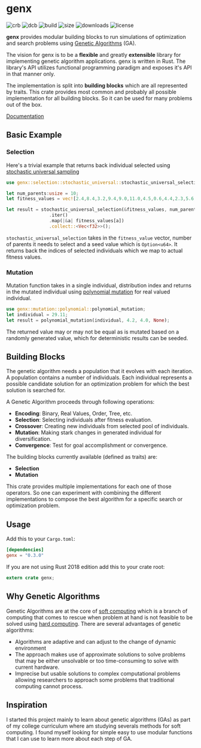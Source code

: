 # genx

![crb](https://img.shields.io/crates/v/genx.svg)
![dcb](https://docs.rs/genx/badge.svg)
![build](https://img.shields.io/github/workflow/status/king-11/genx/Rust)
![size](https://img.shields.io/github/languages/code-size/king-11/genx)
![downloads](https://img.shields.io/crates/d/genx?color=rgb%2849%20190%20224%29)
![license](https://img.shields.io/github/license/king-11/genx)

**genx** provides modular building blocks to run simulations of  optimization and search problems using [Genetic Algorithms](https://en.wikipedia.org/wiki/Genetic_algorithm) (GA).

The vision for genx is to be a __flexible__ and greatly __extensible__ library for implementing genetic algorithm applications. genx is written in Rust. The library's API utilizes functional programming paradigm and exposes it's API in that manner only.

The implementation is split into __building blocks__ which are all represented by traits. This crate provides most common and probably all possible implementation for all building blocks. So it can be used for many problems out of the box.

[Documentation](https://docs.rs/genx/)

## Basic Example

### Selection

Here's a trivial example that returns back individual selected using [stochastic universal sampling](https://en.wikipedia.org/wiki/Stochastic_universal_sampling)

```rust
use genx::selection::stochastic_universal::stochastic_universal_selection;

let num_parents:usize = 10;
let fitness_values = vec![2.4,8.4,3.2,9.4,9.0,11.0,4.5,0.6,4.4,2.3,5.6,10.0,0.2,9.0,4.8,7.7];

let result = stochastic_universal_selection(&fitness_values, num_parents, None)
                .iter()
                .map(|&a| fitness_values[a])
                .collect::<Vec<f32>>();
```

`stochastic_universal_selection` takes in the `fitness_value` vector, number of parents it needs to select and a seed value which is `Option<u64>`. It returns back the indices of selected individuals which we map to actual fitness values.

### Mutation

Mutation function takes in a single individual, distribution index and returns in the mutated individual using [polynomial mutation](https://www.iitk.ac.in/kangal/papers/k2012016.pdf) for real valued individual.

```rust
use genx::mutation::polynomial::polynomial_mutation;
let individual = 29.11;
let result = polynomial_mutation(individual, 4.2, 4.0, None);
```

The returned value may or may not be equal as is mutated based on a randomly generated value, which for deterministic results can be seeded.

## Building Blocks

The genetic algorithm needs a population that it evolves with each iteration. A population contains a number of individuals. Each individual represents a possible candidate solution for an optimization problem for which the best solution is searched for.

A Genetic Algorithm proceeds through following operations:

- __Encoding__: Binary, Real Values, Order, Tree, etc.
- __Selection__: Selecting individuals after fitness evaluation.
- __Crossover__: Creating new individuals from selected pool of individuals.
- __Mutation__: Making stark changes in generated individual for diversification.
- __Convergence__: Test for goal accomplishment or convergence.

The building blocks currently available (defined as traits) are:

- __Selection__
- __Mutation__

This crate provides multiple implementations for each one of those operators. So one can experiment with combining the different implementations to compose the best algorithm for a specific search or optimization problem.

## Usage

Add this to your `Cargo.toml`:

```toml
[dependencies]
genx = "0.3.0"
```

If you are not using Rust 2018 edition add this to your crate root:

```rust
extern crate genx;
```


## Why Genetic Algorithms

Genetic Algorithms are at the core of [soft computing](https://en.wikipedia.org/wiki/Soft_computing) which is a branch of computing that comes to rescue when problem at hand is not feasible to be solved using [hard computing](http://www2.cs.uh.edu/~ceick/6367/Soft-Computing.pdf). There are several advantages of genetic algorithms:

- Algorithms are adaptive and can adjust to the change of dynamic environment​
- The approach makes use of approximate solutions to solve problems that may be either unsolvable or too time-consuming to solve with current hardware.​
- Imprecise but usable solutions to complex computational problems allowing researchers to approach some problems that traditional computing cannot process.​

## Inspiration

I started this project mainly to learn about genetic algorithms (GAs) as part of my college curriculum where am studying severals methods for soft computing. I found myself looking for simple easy to use modular functions that I can use to learn more about each step of GA.
